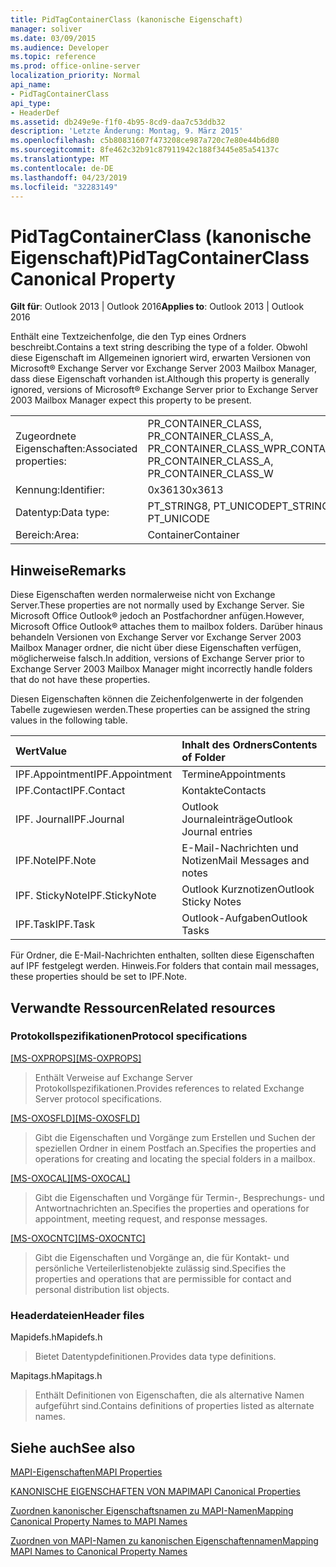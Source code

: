 ```yaml
---
title: PidTagContainerClass (kanonische Eigenschaft)
manager: soliver
ms.date: 03/09/2015
ms.audience: Developer
ms.topic: reference
ms.prod: office-online-server
localization_priority: Normal
api_name:
- PidTagContainerClass
api_type:
- HeaderDef
ms.assetid: db249e9e-f1f0-4b95-8cd9-daa7c53ddb32
description: 'Letzte Änderung: Montag, 9. März 2015'
ms.openlocfilehash: c5b80831607f473208ce987a720c7e80e44b6d80
ms.sourcegitcommit: 8fe462c32b91c87911942c188f3445e85a54137c
ms.translationtype: MT
ms.contentlocale: de-DE
ms.lasthandoff: 04/23/2019
ms.locfileid: "32283149"
---
```

# <a name="pidtagcontainerclass-canonical-property"></a><span data-ttu-id="f8721-103">PidTagContainerClass (kanonische Eigenschaft)</span><span class="sxs-lookup"><span data-stu-id="f8721-103">PidTagContainerClass Canonical Property</span></span>

  
  
<span data-ttu-id="f8721-104">**Gilt für**: Outlook 2013 | Outlook 2016</span><span class="sxs-lookup"><span data-stu-id="f8721-104">**Applies to**: Outlook 2013 | Outlook 2016</span></span> 
  
<span data-ttu-id="f8721-105">Enthält eine Textzeichenfolge, die den Typ eines Ordners beschreibt.</span><span class="sxs-lookup"><span data-stu-id="f8721-105">Contains a text string describing the type of a folder.</span></span> <span data-ttu-id="f8721-106">Obwohl diese Eigenschaft im Allgemeinen ignoriert wird, erwarten Versionen von Microsoft® Exchange Server vor Exchange Server 2003 Mailbox Manager, dass diese Eigenschaft vorhanden ist.</span><span class="sxs-lookup"><span data-stu-id="f8721-106">Although this property is generally ignored, versions of Microsoft® Exchange Server prior to Exchange Server 2003 Mailbox Manager expect this property to be present.</span></span>
  
|||
|:-----|:-----|
|<span data-ttu-id="f8721-107">Zugeordnete Eigenschaften:</span><span class="sxs-lookup"><span data-stu-id="f8721-107">Associated properties:</span></span>  <br/> |<span data-ttu-id="f8721-108">PR_CONTAINER_CLASS, PR_CONTAINER_CLASS_A, PR_CONTAINER_CLASS_W</span><span class="sxs-lookup"><span data-stu-id="f8721-108">PR_CONTAINER_CLASS, PR_CONTAINER_CLASS_A, PR_CONTAINER_CLASS_W</span></span>  <br/> |
|<span data-ttu-id="f8721-109">Kennung:</span><span class="sxs-lookup"><span data-stu-id="f8721-109">Identifier:</span></span>  <br/> |<span data-ttu-id="f8721-110">0x3613</span><span class="sxs-lookup"><span data-stu-id="f8721-110">0x3613</span></span>  <br/> |
|<span data-ttu-id="f8721-111">Datentyp:</span><span class="sxs-lookup"><span data-stu-id="f8721-111">Data type:</span></span>  <br/> |<span data-ttu-id="f8721-112">PT_STRING8, PT_UNICODE</span><span class="sxs-lookup"><span data-stu-id="f8721-112">PT_STRING8, PT_UNICODE</span></span>  <br/> |
|<span data-ttu-id="f8721-113">Bereich:</span><span class="sxs-lookup"><span data-stu-id="f8721-113">Area:</span></span>  <br/> |<span data-ttu-id="f8721-114">Container</span><span class="sxs-lookup"><span data-stu-id="f8721-114">Container</span></span>  <br/> |
   
## <a name="remarks"></a><span data-ttu-id="f8721-115">Hinweise</span><span class="sxs-lookup"><span data-stu-id="f8721-115">Remarks</span></span>

<span data-ttu-id="f8721-116">Diese Eigenschaften werden normalerweise nicht von Exchange Server.</span><span class="sxs-lookup"><span data-stu-id="f8721-116">These properties are not normally used by Exchange Server.</span></span> <span data-ttu-id="f8721-117">Sie Microsoft Office Outlook® jedoch an Postfachordner anfügen.</span><span class="sxs-lookup"><span data-stu-id="f8721-117">However, Microsoft Office Outlook® attaches them to mailbox folders.</span></span> <span data-ttu-id="f8721-118">Darüber hinaus behandeln Versionen von Exchange Server vor Exchange Server 2003 Mailbox Manager ordner, die nicht über diese Eigenschaften verfügen, möglicherweise falsch.</span><span class="sxs-lookup"><span data-stu-id="f8721-118">In addition, versions of Exchange Server prior to Exchange Server 2003 Mailbox Manager might incorrectly handle folders that do not have these properties.</span></span>
  
<span data-ttu-id="f8721-119">Diesen Eigenschaften können die Zeichenfolgenwerte in der folgenden Tabelle zugewiesen werden.</span><span class="sxs-lookup"><span data-stu-id="f8721-119">These properties can be assigned the string values in the following table.</span></span>
  
|<span data-ttu-id="f8721-120">**Wert**</span><span class="sxs-lookup"><span data-stu-id="f8721-120">**Value**</span></span>|<span data-ttu-id="f8721-121">**Inhalt des Ordners**</span><span class="sxs-lookup"><span data-stu-id="f8721-121">**Contents of Folder**</span></span>|
|:-----|:-----|
|<span data-ttu-id="f8721-122">IPF.Appointment</span><span class="sxs-lookup"><span data-stu-id="f8721-122">IPF.Appointment</span></span>  <br/> |<span data-ttu-id="f8721-123">Termine</span><span class="sxs-lookup"><span data-stu-id="f8721-123">Appointments</span></span>  <br/> |
|<span data-ttu-id="f8721-124">IPF.Contact</span><span class="sxs-lookup"><span data-stu-id="f8721-124">IPF.Contact</span></span>  <br/> |<span data-ttu-id="f8721-125">Kontakte</span><span class="sxs-lookup"><span data-stu-id="f8721-125">Contacts</span></span>  <br/> |
|<span data-ttu-id="f8721-126">IPF. Journal</span><span class="sxs-lookup"><span data-stu-id="f8721-126">IPF.Journal</span></span>  <br/> |<span data-ttu-id="f8721-127">Outlook Journaleinträge</span><span class="sxs-lookup"><span data-stu-id="f8721-127">Outlook Journal entries</span></span>  <br/> |
|<span data-ttu-id="f8721-128">IPF.Note</span><span class="sxs-lookup"><span data-stu-id="f8721-128">IPF.Note</span></span>  <br/> |<span data-ttu-id="f8721-129">E-Mail-Nachrichten und Notizen</span><span class="sxs-lookup"><span data-stu-id="f8721-129">Mail Messages and notes</span></span>  <br/> |
|<span data-ttu-id="f8721-130">IPF. StickyNote</span><span class="sxs-lookup"><span data-stu-id="f8721-130">IPF.StickyNote</span></span>  <br/> |<span data-ttu-id="f8721-131">Outlook Kurznotizen</span><span class="sxs-lookup"><span data-stu-id="f8721-131">Outlook Sticky Notes</span></span>  <br/> |
|<span data-ttu-id="f8721-132">IPF.Task</span><span class="sxs-lookup"><span data-stu-id="f8721-132">IPF.Task</span></span>  <br/> |<span data-ttu-id="f8721-133">Outlook-Aufgaben</span><span class="sxs-lookup"><span data-stu-id="f8721-133">Outlook Tasks</span></span>  <br/> |
   
<span data-ttu-id="f8721-134">Für Ordner, die E-Mail-Nachrichten enthalten, sollten diese Eigenschaften auf IPF festgelegt werden. Hinweis.</span><span class="sxs-lookup"><span data-stu-id="f8721-134">For folders that contain mail messages, these properties should be set to IPF.Note.</span></span>
  
## <a name="related-resources"></a><span data-ttu-id="f8721-135">Verwandte Ressourcen</span><span class="sxs-lookup"><span data-stu-id="f8721-135">Related resources</span></span>

### <a name="protocol-specifications"></a><span data-ttu-id="f8721-136">Protokollspezifikationen</span><span class="sxs-lookup"><span data-stu-id="f8721-136">Protocol specifications</span></span>

<span data-ttu-id="f8721-137">[[MS-OXPROPS]](https://msdn.microsoft.com/library/f6ab1613-aefe-447d-a49c-18217230b148%28Office.15%29.aspx)</span><span class="sxs-lookup"><span data-stu-id="f8721-137">[[MS-OXPROPS]](https://msdn.microsoft.com/library/f6ab1613-aefe-447d-a49c-18217230b148%28Office.15%29.aspx)</span></span>
  
> <span data-ttu-id="f8721-138">Enthält Verweise auf Exchange Server Protokollspezifikationen.</span><span class="sxs-lookup"><span data-stu-id="f8721-138">Provides references to related Exchange Server protocol specifications.</span></span>
    
<span data-ttu-id="f8721-139">[[MS-OXOSFLD]](https://msdn.microsoft.com/library/a60e9c16-2ba8-424b-b60c-385a8a2837cb%28Office.15%29.aspx)</span><span class="sxs-lookup"><span data-stu-id="f8721-139">[[MS-OXOSFLD]](https://msdn.microsoft.com/library/a60e9c16-2ba8-424b-b60c-385a8a2837cb%28Office.15%29.aspx)</span></span>
  
> <span data-ttu-id="f8721-140">Gibt die Eigenschaften und Vorgänge zum Erstellen und Suchen der speziellen Ordner in einem Postfach an.</span><span class="sxs-lookup"><span data-stu-id="f8721-140">Specifies the properties and operations for creating and locating the special folders in a mailbox.</span></span>
    
<span data-ttu-id="f8721-141">[[MS-OXOCAL]](https://msdn.microsoft.com/library/09861fde-c8e4-4028-9346-e7c214cfdba1%28Office.15%29.aspx)</span><span class="sxs-lookup"><span data-stu-id="f8721-141">[[MS-OXOCAL]](https://msdn.microsoft.com/library/09861fde-c8e4-4028-9346-e7c214cfdba1%28Office.15%29.aspx)</span></span>
  
> <span data-ttu-id="f8721-142">Gibt die Eigenschaften und Vorgänge für Termin-, Besprechungs- und Antwortnachrichten an.</span><span class="sxs-lookup"><span data-stu-id="f8721-142">Specifies the properties and operations for appointment, meeting request, and response messages.</span></span>
    
<span data-ttu-id="f8721-143">[[MS-OXOCNTC]](https://msdn.microsoft.com/library/9b636532-9150-4836-9635-9c9b756c9ccf%28Office.15%29.aspx)</span><span class="sxs-lookup"><span data-stu-id="f8721-143">[[MS-OXOCNTC]](https://msdn.microsoft.com/library/9b636532-9150-4836-9635-9c9b756c9ccf%28Office.15%29.aspx)</span></span>
  
> <span data-ttu-id="f8721-144">Gibt die Eigenschaften und Vorgänge an, die für Kontakt- und persönliche Verteilerlistenobjekte zulässig sind.</span><span class="sxs-lookup"><span data-stu-id="f8721-144">Specifies the properties and operations that are permissible for contact and personal distribution list objects.</span></span>
    
### <a name="header-files"></a><span data-ttu-id="f8721-145">Headerdateien</span><span class="sxs-lookup"><span data-stu-id="f8721-145">Header files</span></span>

<span data-ttu-id="f8721-146">Mapidefs.h</span><span class="sxs-lookup"><span data-stu-id="f8721-146">Mapidefs.h</span></span>
  
> <span data-ttu-id="f8721-147">Bietet Datentypdefinitionen.</span><span class="sxs-lookup"><span data-stu-id="f8721-147">Provides data type definitions.</span></span>
    
<span data-ttu-id="f8721-148">Mapitags.h</span><span class="sxs-lookup"><span data-stu-id="f8721-148">Mapitags.h</span></span>
  
> <span data-ttu-id="f8721-149">Enthält Definitionen von Eigenschaften, die als alternative Namen aufgeführt sind.</span><span class="sxs-lookup"><span data-stu-id="f8721-149">Contains definitions of properties listed as alternate names.</span></span>
    
## <a name="see-also"></a><span data-ttu-id="f8721-150">Siehe auch</span><span class="sxs-lookup"><span data-stu-id="f8721-150">See also</span></span>



[<span data-ttu-id="f8721-151">MAPI-Eigenschaften</span><span class="sxs-lookup"><span data-stu-id="f8721-151">MAPI Properties</span></span>](mapi-properties.md)
  
[<span data-ttu-id="f8721-152">KANONISCHE EIGENSCHAFTEN VON MAPI</span><span class="sxs-lookup"><span data-stu-id="f8721-152">MAPI Canonical Properties</span></span>](mapi-canonical-properties.md)
  
[<span data-ttu-id="f8721-153">Zuordnen kanonischer Eigenschaftsnamen zu MAPI-Namen</span><span class="sxs-lookup"><span data-stu-id="f8721-153">Mapping Canonical Property Names to MAPI Names</span></span>](mapping-canonical-property-names-to-mapi-names.md)
  
[<span data-ttu-id="f8721-154">Zuordnen von MAPI-Namen zu kanonischen Eigenschaftennamen</span><span class="sxs-lookup"><span data-stu-id="f8721-154">Mapping MAPI Names to Canonical Property Names</span></span>](mapping-mapi-names-to-canonical-property-names.md)

